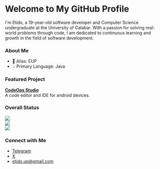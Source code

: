 # Welcome to My GitHub Profile

I'm Etido, a 19-year-old software developer and Computer Science undergraduate at the University of Calabar. With a passion for solving real-world problems through code, I am dedicated to continuous learning and growth in the field of software development.

### About Me
- 📛 Alias: EUP
- 💡 Primary Language: Java

### Featured Project

**[CodeOps Studio](https://github.com/etidoUP/CodeOps-Studio)**  
A code editor and IDE for android devices.

### Overall Status

![](https://github-readme-stats.vercel.app/api?username=etidoUP&theme=graywhite&hide_border=false&include_all_commits=true&count_private=true)  
![](https://github-readme-streak-stats.herokuapp.com/?user=etidoUP&theme=graywhite&hide_border=false)  
![](https://github-readme-stats.vercel.app/api/top-langs/?username=etidoUP&theme=graywhite&hide_border=false&include_all_commits=true&count_private=true&layout=compact)

### Connect with Me
- [Telegram](https://t.me/etidoUP)
- [X](https://x.com/etidoUP)
- [etido.up@gmail.com](mailto:etido.up@gmail.com)
